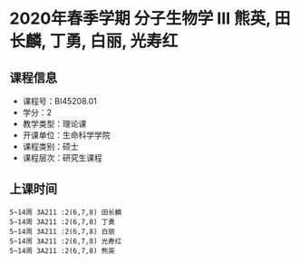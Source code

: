 # 2020年春季学期 分子生物学 III 熊英, 田长麟, 丁勇, 白丽, 光寿红






## 课程信息

- 课程号：BI45208.01
- 学分：2
- 教学类型：理论课
- 开课单位：生命科学学院
- 课程类别：硕士
- 课程层次：研究生课程

## 上课时间

```
5~14周 3A211 :2(6,7,8) 田长麟
5~14周 3A211 :2(6,7,8) 丁勇
5~14周 3A211 :2(6,7,8) 白丽
5~14周 3A211 :2(6,7,8) 光寿红
5~14周 3A211 :2(6,7,8) 熊英
```

